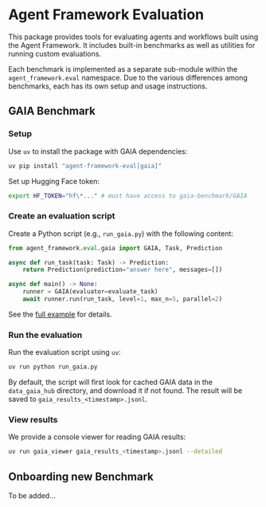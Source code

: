 # Agent Framework Evaluation

This package provides tools for evaluating agents and workflows built using the Agent Framework.
It includes built-in benchmarks as well as utilities for running custom evaluations.

Each benchmark is implemented as a separate sub-module within the `agent_framework.eval` namespace.
Due to the various differences among benchmarks, each has its own setup and usage instructions.

## GAIA Benchmark

### Setup

Use `uv` to install the package with GAIA dependencies:

```bash
uv pip install "agent-framework-eval[gaia]"
```

Set up Hugging Face token:

```bash
export HF_TOKEN="hf\*..." # must have access to gaia-benchmark/GAIA
```

### Create an evaluation script

Create a Python script (e.g., `run_gaia.py`) with the following content:

```python
from agent_framework.eval.gaia import GAIA, Task, Prediction

async def run_task(task: Task) -> Prediction:
    return Prediction(prediction="answer here", messages=[])

async def main() -> None:
    runner = GAIA(evaluator=evaluate_task)
    await runner.run(run_task, level=1, max_n=5, parallel=2)
```

See the [full example](gaia_sample.py) for details.

### Run the evaluation

Run the evaluation script using `uv`:

```bash
uv run python run_gaia.py
```

By default, the script will first look for cached GAIA data in the `data_gaia_hub` directory,
and download it if not found.
The result will be saved to `gaia_results_<timestamp>.jsonl`.

### View results

We provide a console viewer for reading GAIA results:

```bash
uv run gaia_viewer gaia_results_<timestamp>.jsonl --detailed
```

## Onboarding new Benchmark

To be added...
